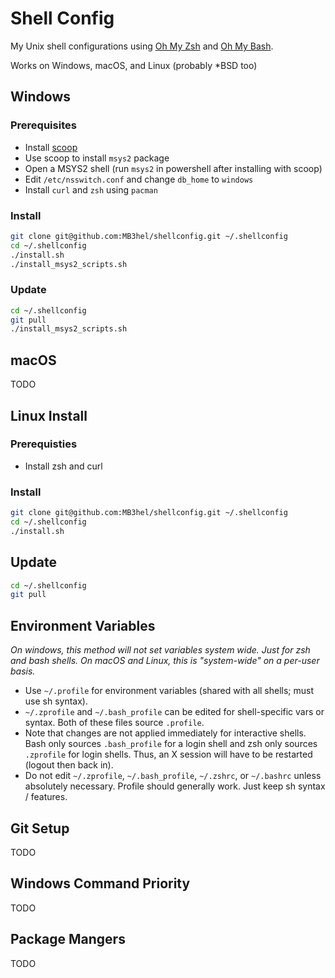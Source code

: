 # Shell Config

My Unix shell configurations using [Oh My Zsh](https://ohmyz.sh/) and [Oh My Bash](https://ohmybash.nntoan.com/).

Works on Windows, macOS, and Linux (probably &ast;BSD too)


## Windows

### Prerequisites

- Install [scoop](https://scoop.sh)
- Use scoop to install `msys2` package
- Open a MSYS2 shell (run `msys2` in powershell after installing with scoop)
- Edit `/etc/nsswitch.conf` and change `db_home` to `windows`
- Install `curl` and `zsh` using `pacman`

### Install

```sh
git clone git@github.com:MB3hel/shellconfig.git ~/.shellconfig
cd ~/.shellconfig
./install.sh
./install_msys2_scripts.sh
```

### Update

```sh
cd ~/.shellconfig
git pull
./install_msys2_scripts.sh
```


## macOS

TODO


## Linux Install

### Prerequisties

- Install zsh and curl

### Install

```sh
git clone git@github.com:MB3hel/shellconfig.git ~/.shellconfig
cd ~/.shellconfig
./install.sh
```

## Update

```sh
cd ~/.shellconfig
git pull
```


## Environment Variables

*On windows, this method will not set variables system wide. Just for zsh and bash shells. On macOS and Linux, this is "system-wide" on a per-user basis.*

- Use `~/.profile` for environment variables (shared with all shells; must use sh syntax). 
- `~/.zprofile` and `~/.bash_profile` can be edited for shell-specific vars or syntax. Both of these files source `.profile`. 
- Note that changes are not applied immediately for interactive shells. Bash only sources `.bash_profile` for a login shell and zsh only sources `.zprofile` for login shells. Thus, an X session will have to be restarted (logout then back in).
- Do not edit `~/.zprofile`, `~/.bash_profile`, `~/.zshrc`, or `~/.bashrc` unless absolutely necessary. Profile should generally work. Just keep sh syntax / features.


## Git Setup

TODO


## Windows Command Priority

TODO


## Package Mangers

TODO

